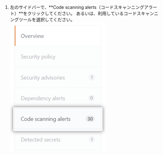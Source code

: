1. 左のサイドバーで、**Code scanning alerts（コードスキャンニングアラート）**をクリックしてください。 あるいは、利用しているコードスキャンニングツールを選択してください。 !["コードスキャンニングアラート"タブ](/assets/images/help/repository/sidebar-code-scanning-alerts.png)

